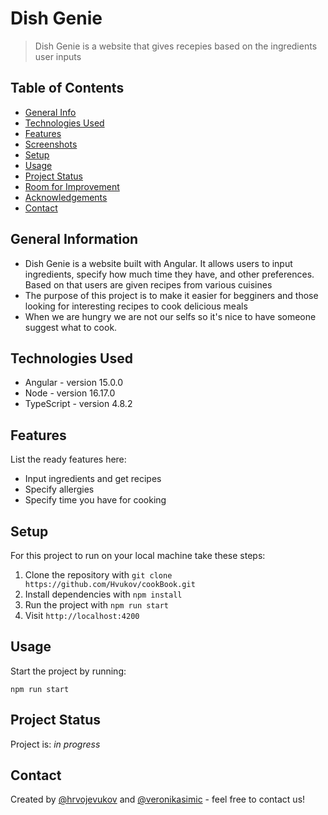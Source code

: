 # Dish Genie

> Dish Genie is a website that gives recepies based on the ingredients user inputs

## Table of Contents

- [General Info](#general-information)
- [Technologies Used](#technologies-used)
- [Features](#features)
- [Screenshots](#screenshots)
- [Setup](#setup)
- [Usage](#usage)
- [Project Status](#project-status)
- [Room for Improvement](#room-for-improvement)
- [Acknowledgements](#acknowledgements)
- [Contact](#contact)

## General Information

- Dish Genie is a website built with Angular. It allows users to input ingredients, specify how much time they have, and other preferences. Based on that users are given recipes from various cuisines
- The purpose of this project is to make it easier for begginers and those looking for interesting recipes to cook delicious meals
- When we are hungry we are not our selfs so it's nice to have someone suggest what to cook.

## Technologies Used

- Angular - version 15.0.0
- Node - version 16.17.0
- TypeScript - version 4.8.2

## Features

List the ready features here:

- Input ingredients and get recipes
- Specify allergies
- Specify time you have for cooking

## Setup

For this project to run on your local machine take these steps:

1. Clone the repository with `git clone https://github.com/Hvukov/cookBook.git`
2. Install dependencies with `npm install`
3. Run the project with `npm run start`
4. Visit `http://localhost:4200`

## Usage

Start the project by running:

`npm run start`

## Project Status

Project is: _in progress_

## Contact

Created by [@hrvojevukov](https://github.com/Hvukov) and [@veronikasimic](https://github.com/veronika-simic) - feel free to contact us!
